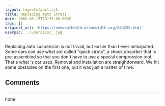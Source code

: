 ```yaml
---
layout: layouts/post.njk
title: Replacing Auto Struts
date: 2009-06-15T13:55:00.000Z
tags: []
original_url: 'https://nemorathwald.dreamwidth.org/283258.html'
userpic: ../userpics/_.jpg
---
```

Replacing auto suspension is not trivial, but easier than I ever anticipated. Some cars can use what are called "quick struts", a shock absorber that is pre-assembled so that you don't have to use a special compression tool. That's what 's car uses. Removal and installation are straightforward. We hit some obstacles on the first one, but it was just a matter of time.

## Comments

---

none

